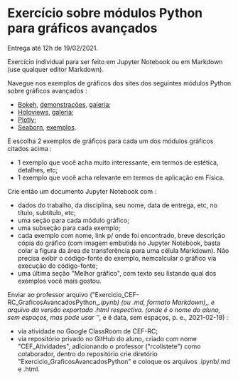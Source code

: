 # Exercício sobre módulos Python para gráficos avançados

Entrega até 12h de 19/02/2021.

Exercício individual para ser feito em Jupyter Notebook ou em Markdown (use qualquer editor Markdown).

Navegue nos exemplos de gráficos dos sites dos seguintes módulos Python sobre gráficos avançados : 
- [Bokeh](https://bokeh.org/), [demonstrações](https://demo.bokeh.org/), [galeria](https://docs.bokeh.org/en/latest/docs/gallery.html); 
- [Holoviews](https://holoviews.org/), [galeria](https://holoviews.org/gallery/index.html);
- [Plotly](https://plotly.com/python/);
- [Seaborn](https://seaborn.pydata.org/), [exemplos](https://seaborn.pydata.org/examples/).

E escolha 2 exemplos de gráficos para cada um dos módulos gráficos citados acima :
- 1 exemplo que você acha muito interessante, em termos de estética, detalhes, etc;
- 1 exemplo que você acha relevante em termos de aplicação em Física.

Crie então um documento Jupyter Notebook com :
- dados do trabalho, da disciplina, seu nome, data de entrega, etc, no título, subtítulo, etc;
- uma seção para cada módulo gráfico;
- uma subseção para cada exemplo;
- cada exemplo com nome, link p/ onde foi encontrado, breve descrição cópia do gráfico (com imagem embutida no Jupyter Notebook, basta colar a figura da área de transferência para uma célula Markdown). Não precisa exibir o código-fonte do exemplo, nemcalcular o gráfico via execução do código-fonte;
- uma última seção "Melhor gráfico", com texto seu listando qual dos exemplos você mais gostou.

Enviar ao professor arquivo ("Exercicio_CEF-RC_GraficosAvancadosPython_<NOME>_<DATA>.ipynb) (ou .md, formato Markdown),, e arquivo da versão exportada .html respectiva. (onde <NOME> é o nome do aluno, sem espaços, mas pode usar '_', e <DATA> é data, sem espaços, p. e., 2021-02-19) :
- via atividade no Google ClassRoom de CEF-RC;
- via repositório privado no GitHub do aluno, criado com nome "CEF_Atividades", adicionando o professor ("rcolistete") como colaborador, dentro do repositório crie diretório "Exercicio_GraficosAvancadosPython" e coloque os arquivos .ipynb/.md e .html.